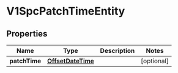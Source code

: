 # V1SpcPatchTimeEntity

## Properties
Name | Type | Description | Notes
------------ | ------------- | ------------- | -------------
**patchTime** | [**OffsetDateTime**](OffsetDateTime.md) |  |  [optional]
